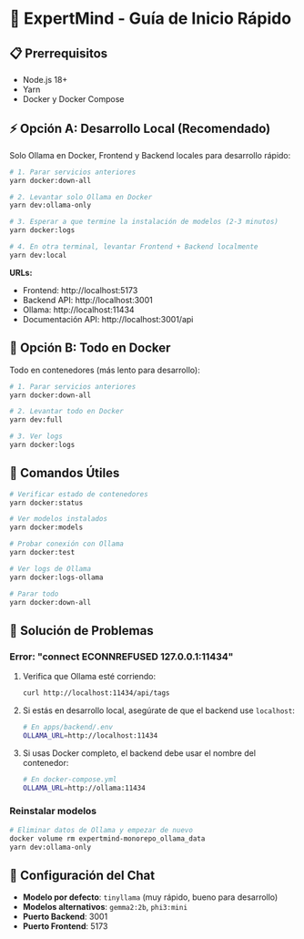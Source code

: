 # 🚀 ExpertMind - Guía de Inicio Rápido

## 📋 Prerrequisitos

- Node.js 18+ 
- Yarn
- Docker y Docker Compose

## ⚡ Opción A: Desarrollo Local (Recomendado)

Solo Ollama en Docker, Frontend y Backend locales para desarrollo rápido:

```bash
# 1. Parar servicios anteriores
yarn docker:down-all

# 2. Levantar solo Ollama en Docker
yarn dev:ollama-only

# 3. Esperar a que termine la instalación de modelos (2-3 minutos)
yarn docker:logs

# 4. En otra terminal, levantar Frontend + Backend localmente
yarn dev:local
```

**URLs:**
- Frontend: http://localhost:5173
- Backend API: http://localhost:3001
- Ollama: http://localhost:11434
- Documentación API: http://localhost:3001/api

## 🐳 Opción B: Todo en Docker

Todo en contenedores (más lento para desarrollo):

```bash
# 1. Parar servicios anteriores
yarn docker:down-all

# 2. Levantar todo en Docker
yarn dev:full

# 3. Ver logs
yarn docker:logs
```

## 🔧 Comandos Útiles

```bash
# Verificar estado de contenedores
yarn docker:status

# Ver modelos instalados
yarn docker:models

# Probar conexión con Ollama
yarn docker:test

# Ver logs de Ollama
yarn docker:logs-ollama

# Parar todo
yarn docker:down-all
```

## 🐛 Solución de Problemas

### Error: "connect ECONNREFUSED 127.0.0.1:11434"

1. Verifica que Ollama esté corriendo:
   ```bash
   curl http://localhost:11434/api/tags
   ```

2. Si estás en desarrollo local, asegúrate de que el backend use `localhost`:
   ```bash
   # En apps/backend/.env
   OLLAMA_URL=http://localhost:11434
   ```

3. Si usas Docker completo, el backend debe usar el nombre del contenedor:
   ```bash
   # En docker-compose.yml
   OLLAMA_URL=http://ollama:11434
   ```

### Reinstalar modelos

```bash
# Eliminar datos de Ollama y empezar de nuevo
docker volume rm expertmind-monorepo_ollama_data
yarn dev:ollama-only
```

## 📝 Configuración del Chat

- **Modelo por defecto**: `tinyllama` (muy rápido, bueno para desarrollo)
- **Modelos alternativos**: `gemma2:2b`, `phi3:mini`
- **Puerto Backend**: 3001
- **Puerto Frontend**: 5173
